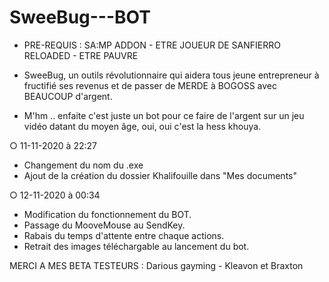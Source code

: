 # SweeBug---BOT
- PRE-REQUIS : SA:MP ADDON - ETRE JOUEUR DE SANFIERRO RELOADED - ETRE PAUVRE

- SweeBug, un outils révolutionnaire qui aidera tous jeune entrepreneur à fructifié ses revenus et de passer de MERDE à BOGOSS avec BEAUCOUP d'argent.

- M'hm .. enfaite c'est juste un bot pour ce faire de l'argent sur un jeu vidéo datant du moyen âge, oui, oui c'est la hess khouya.


○ 11-11-2020 à 22:27

- Changement du nom du .exe
- Ajout de la création du dossier Khalifouille dans "Mes documents"

○ 12-11-2020 à 00:34

- Modification du fonctionnement du BOT.
- Passage du MooveMouse au SendKey.
- Rabais du temps d'attente entre chaque actions.
- Retrait des images téléchargable au lancement du bot.

MERCI A MES BETA TESTEURS : Darious gayming - Kleavon et Braxton
